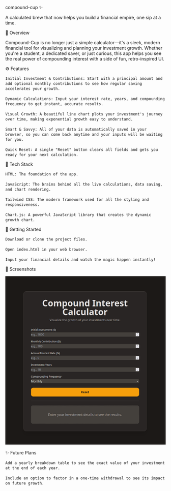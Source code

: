 compound-cup ✨

A calculated brew that now helps you build a financial empire, one sip at a time.

📝 Overview

Compound-Cup is no longer just a simple calculator—it's a sleek, modern financial tool for visualizing and planning your investment growth. Whether you're a student, a dedicated saver, or just curious, this app helps you see the real power of compounding interest with a side of fun, retro-inspired UI.

⚙️ Features

    Initial Investment & Contributions: Start with a principal amount and add optional monthly contributions to see how regular saving accelerates your growth.

    Dynamic Calculations: Input your interest rate, years, and compounding frequency to get instant, accurate results.

    Visual Growth: A beautiful line chart plots your investment's journey over time, making exponential growth easy to understand.

    Smart & Savvy: All of your data is automatically saved in your browser, so you can come back anytime and your inputs will be waiting for you.

    Quick Reset: A single "Reset" button clears all fields and gets you ready for your next calculation.

🧰 Tech Stack

    HTML: The foundation of the app.

    JavaScript: The brains behind all the live calculations, data saving, and chart rendering.

    Tailwind CSS: The modern framework used for all the styling and responsiveness.

    Chart.js: A powerful JavaScript library that creates the dynamic growth chart.

🚀 Getting Started

    Download or clone the project files.

    Open index.html in your web browser.

    Input your financial details and watch the magic happen instantly!

📸 Screenshots

![...](compound-cup.png)

✨ Future Plans

    Add a yearly breakdown table to see the exact value of your investment at the end of each year.

    Include an option to factor in a one-time withdrawal to see its impact on future growth.
